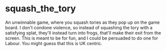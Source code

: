 # squash_the_tory
An unwinnable game, where you squash tories as they pop up on the game board.  I don't condone violence, so instead of squashing the tory with a satisfying splat, they'll instead turn into frogs, that'll make their exit from the screen.  This is meant to be for fun, and I could be persuaded to do one for Labour.  You might guess that this is UK centric.
